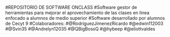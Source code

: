 #REPOSITORIO DE SOFTWARE ONCLASS
#Software gestor de herramientas para mejorar el aprovechamiento de las clases en linea enfocado a alumnos de medio superior
#Software desarrollado por alumnos de Cecyt 9
#Colaboradores:
#@RodriguezJimenezRicardo 
#@edwin112003 
#@Svin35 
#@Andrelyn12035
#@QBigBossQ
#@hybeep 
#@eliottvaldes